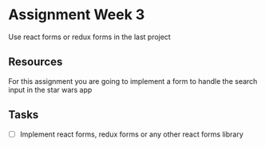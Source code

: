 # Assignment Week 3

Use react forms or redux forms in the last project

## Resources

For this assignment you are going to implement a form to handle the search input in the star wars app

## Tasks

- [ ] Implement react forms, redux forms or any other react forms library
